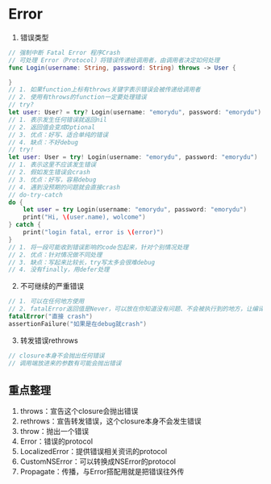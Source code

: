 # Error
1. 错误类型
```swift
// 强制中断 Fatal Error 程序Crash
// 可处理 Error（Protocol）将错误传递给调用者，由调用者决定如何处理
func Login(username: String, password: String) throws -> User {

}
// 1. 如果function上标有throws关键字表示错误会被传递给调用者
// 2. 使用有throws的function一定要处理错误
// try? 
let user: User? = try? Login(username: "emorydu", password: "emorydu")
// 1. 表示发生任何错误就返回nil
// 2. 返回值会变成Optional
// 3. 优点：好写、适合单纯的错误
// 4. 缺点：不好debug
// try!
let user: User = try! Login(username: "emorydu", password: "emorydu")
// 1. 表示这里不应该发生错误
// 2. 假如发生错误会crash
// 3. 优点：好写，容易debug
// 4. 遇到没预期的问题就会直接crash
// do-try-catch
do {
    let user = try Login(username: "emorydu", password: "emorydu")
    print("Hi, \(user.name), wolcome")
} catch {
    print("login fatal, error is \(error)")
}
// 1. 将一段可能收到错误影响的code包起来，针对个别情况处理
// 2. 优点：针对情况做不同处理
// 3. 缺点：写起来比较长，try写太多会很难debug
// 4. 没有finally，用defer处理
```
2. 不可继续的严重错误
```swift
// 1. 可以在任何地方使用
// 2. fatalError返回值是Never，可以放在你知道没有问题、不会被执行到的地方，让编译器不要报错
fatalError("直接 crash")
assertionFailure("如果是在debug就crash")
```
3. 转发错误rethrows
```swift
// closure本身不会抛出任何错误
// 调用端放进来的参数有可能会抛出错误
```
## 重点整理
1. throws：宣告这个closure会抛出错误
2. rethrows：宣告转发错误，这个closure本身不会发生错误
3. throw：抛出一个错误
4. Error：错误的protocol
5. LocalizedError：提供错误相关资讯的protocol
6. CustomNSError：可以转换成NSError的protocol
7. Propagate：传播，与Error搭配用就是把错误往外传